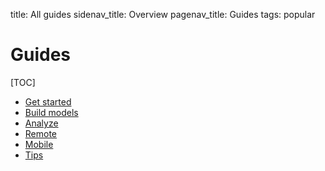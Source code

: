 title: All guides
sidenav_title: Overview
pagenav_title: Guides
tags: popular

# Guides

[TOC]

- [Get started](category:/docs/guides/#get-started)
- [Build models](category:/docs/guides/#models)
- [Analyze](category:/docs/guides/#analyze)
- [Remote](category:/docs/guides/#remote)
- [Mobile](category:/docs/guides/#mobile)
- [Tips](category:/docs/guides/#tips)
